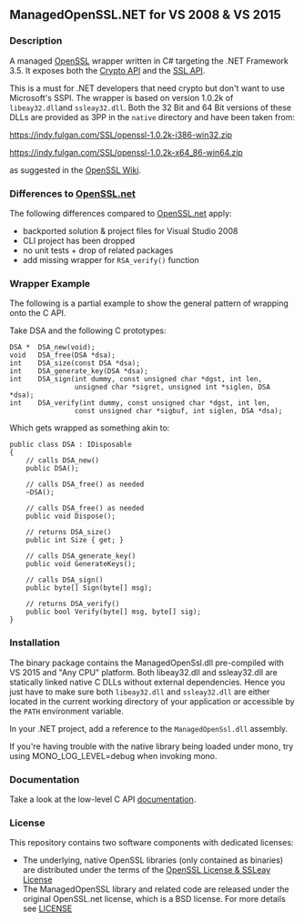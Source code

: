 ## ManagedOpenSSL.NET for VS 2008 & VS 2015

### Description
A managed [OpenSSL](https://www.openssl.org/) wrapper written in C# targeting the .NET Framework 3.5. It exposes both the [Crypto API](https://www.openssl.org/docs/crypto/crypto.html) and the [SSL API](https://www.openssl.org/docs/ssl/ssl.html).

This is a must for .NET developers that need crypto but don't want to use Microsoft's SSPI. The wrapper is based on version 1.0.2k of `libeay32.dll`and `ssleay32.dll`. Both the 32 Bit and 64 Bit versions of these DLLs are provided as 3PP in the `native` directory and have been taken from:

https://indy.fulgan.com/SSL/openssl-1.0.2k-i386-win32.zip

https://indy.fulgan.com/SSL/openssl-1.0.2k-x64_86-win64.zip

as suggested in the [OpenSSL Wiki](https://wiki.openssl.org/index.php/Binaries).

### Differences to [OpenSSL.net](https://github.com/openssl-net/openssl-net)
The following differences compared to [OpenSSL.net](https://github.com/openssl-net/openssl-net) apply:
 * backported solution & project files for Visual Studio 2008
 * CLI project has been dropped
 * no unit tests + drop of related packages
 * add missing wrapper for `RSA_verify()` function

### Wrapper Example

The following is a partial example to show the general pattern of wrapping onto the C API.

Take DSA and the following C prototypes:

```
DSA *  DSA_new(void);
void   DSA_free(DSA *dsa);
int    DSA_size(const DSA *dsa);
int    DSA_generate_key(DSA *dsa);
int    DSA_sign(int dummy, const unsigned char *dgst, int len,
                unsigned char *sigret, unsigned int *siglen, DSA *dsa);
int    DSA_verify(int dummy, const unsigned char *dgst, int len,
                const unsigned char *sigbuf, int siglen, DSA *dsa);
```

Which gets wrapped as something akin to:

```
public class DSA : IDisposable
{
    // calls DSA_new()
    public DSA();

    // calls DSA_free() as needed
    ~DSA();

    // calls DSA_free() as needed
    public void Dispose();

    // returns DSA_size()
    public int Size { get; }

    // calls DSA_generate_key()
    public void GenerateKeys();

    // calls DSA_sign()
    public byte[] Sign(byte[] msg);

    // returns DSA_verify()
    public bool Verify(byte[] msg, byte[] sig);
}
```

### Installation

The binary package contains the ManagedOpenSsl.dll pre-compiled with VS 2015 and "Any CPU" platform. Both libeay32.dll and ssleay32.dll are statically linked native C DLLs without external dependencies. Hence you just have to make sure both `libeay32.dll` and `ssleay32.dll` are either located in the current working directory of your application or accessible by the `PATH` environment variable.

In your .NET project, add a reference to the `ManagedOpenSsl.dll` assembly.

If you're having trouble with the native library being loaded under mono, try using MONO_LOG_LEVEL=debug when invoking mono.

### Documentation

Take a look at the low-level C API [documentation](https://www.openssl.org/docs).

### License
This repository contains two software components with dedicated licenses:
 * The underlying, native OpenSSL libraries (only contained as binaries) are distributed under the terms of the [OpenSSL License & SSLeay License](https://www.openssl.org/source/license.html)
 * The ManagedOpenSSL library and related code are released under the original OpenSSL.net license, which is a BSD license. For more details see [LICENSE](LICENSE)
